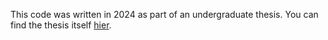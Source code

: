 This code was written in 2024 as part of an undergraduate thesis. You can find the thesis itself [hier](https://github.com/enotvtapke/cps-paper/blob/main/formal/ВКР_Ступников_А_С.pdf).
